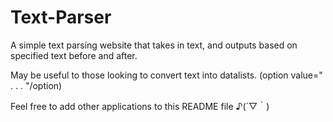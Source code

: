 # Text-Parser
A simple text parsing website that takes in text, and outputs based on specified text before and after.

May be useful to those looking to convert text into datalists. (option value=" . . . "/option)

Feel free to add other applications to this README file ♪(´▽｀)
